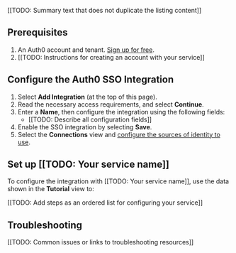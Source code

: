 [[TODO: Summary text that does not duplicate the listing content]]

## Prerequisites

1. An Auth0 account and tenant. [Sign up for free](https://auth0.com/signup).
2. [[TODO: Instructions for creating an account with your service]]

## Configure the Auth0 SSO Integration

1. Select **Add Integration** (at the top of this page).
1. Read the necessary access requirements, and select **Continue**.
1. Enter a **Name**, then configure the integration using the following fields:
    * [[TODO: Describe all configuration fields]]
1. Enable the SSO integration by selecting **Save**.
1. Select the **Connections** view and [configure the sources of identity to use](https://auth0.com/docs/get-started/applications/update-application-connections).

## Set up [[TODO: Your service name]]

To configure the integration with [[TODO: Your service name]], use the data shown in the **Tutorial** view to:

[[TODO: Add steps as an ordered list for configuring your service]]

## Troubleshooting

[[TODO: Common issues or links to troubleshooting resources]]